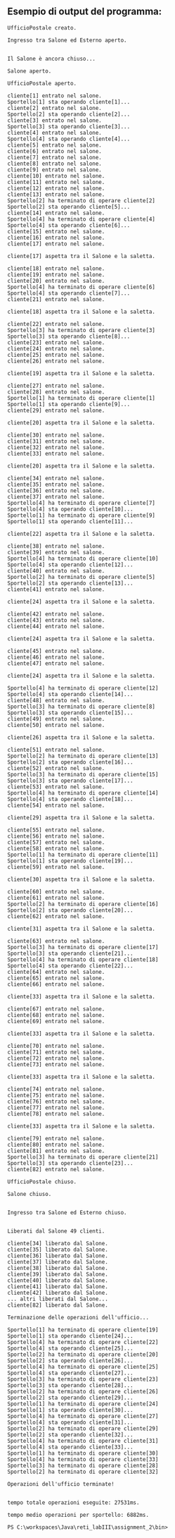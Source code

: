 ## Esempio di output del programma:

    UfficioPostale creato.
    
    Ingresso tra Salone ed Esterno aperto.
    
    
    Il Salone è ancora chiuso...
    
    Salone aperto.
    
    UfficioPostale aperto.
    
    cliente[1] entrato nel salone.
    Sportello[1] sta operando cliente[1]...
    cliente[2] entrato nel salone.
    Sportello[2] sta operando cliente[2]...
    cliente[3] entrato nel salone.
    Sportello[3] sta operando cliente[3]...
    cliente[4] entrato nel salone.
    Sportello[4] sta operando cliente[4]...
    cliente[5] entrato nel salone.
    cliente[6] entrato nel salone.
    cliente[7] entrato nel salone.
    cliente[8] entrato nel salone.
    cliente[9] entrato nel salone.
    cliente[10] entrato nel salone.
    cliente[11] entrato nel salone.
    cliente[12] entrato nel salone.
    cliente[13] entrato nel salone.
    Sportello[2] ha terminato di operare cliente[2]
    Sportello[2] sta operando cliente[5]...
    cliente[14] entrato nel salone.
    Sportello[4] ha terminato di operare cliente[4]
    Sportello[4] sta operando cliente[6]...
    cliente[15] entrato nel salone.
    cliente[16] entrato nel salone.
    cliente[17] entrato nel salone.
    
    cliente[17] aspetta tra il Salone e la saletta.
    
    cliente[18] entrato nel salone.
    cliente[19] entrato nel salone.
    cliente[20] entrato nel salone.
    Sportello[4] ha terminato di operare cliente[6]
    Sportello[4] sta operando cliente[7]...
    cliente[21] entrato nel salone.
    
    cliente[18] aspetta tra il Salone e la saletta.
    
    cliente[22] entrato nel salone.
    Sportello[3] ha terminato di operare cliente[3]
    Sportello[3] sta operando cliente[8]...
    cliente[23] entrato nel salone.
    cliente[24] entrato nel salone.
    cliente[25] entrato nel salone.
    cliente[26] entrato nel salone.
    
    cliente[19] aspetta tra il Salone e la saletta.
    
    cliente[27] entrato nel salone.
    cliente[28] entrato nel salone.
    Sportello[1] ha terminato di operare cliente[1]
    Sportello[1] sta operando cliente[9]...
    cliente[29] entrato nel salone.
    
    cliente[20] aspetta tra il Salone e la saletta.
    
    cliente[30] entrato nel salone.
    cliente[31] entrato nel salone.
    cliente[32] entrato nel salone.
    cliente[33] entrato nel salone.
    
    cliente[20] aspetta tra il Salone e la saletta.
    
    cliente[34] entrato nel salone.
    cliente[35] entrato nel salone.
    cliente[36] entrato nel salone.
    cliente[37] entrato nel salone.
    Sportello[4] ha terminato di operare cliente[7]
    Sportello[4] sta operando cliente[10]...
    Sportello[1] ha terminato di operare cliente[9]
    Sportello[1] sta operando cliente[11]...
    
    cliente[22] aspetta tra il Salone e la saletta.
    
    cliente[38] entrato nel salone.
    cliente[39] entrato nel salone.
    Sportello[4] ha terminato di operare cliente[10]
    Sportello[4] sta operando cliente[12]...
    cliente[40] entrato nel salone.
    Sportello[2] ha terminato di operare cliente[5]
    Sportello[2] sta operando cliente[13]...
    cliente[41] entrato nel salone.
    
    cliente[24] aspetta tra il Salone e la saletta.
    
    cliente[42] entrato nel salone.
    cliente[43] entrato nel salone.
    cliente[44] entrato nel salone.
    
    cliente[24] aspetta tra il Salone e la saletta.
    
    cliente[45] entrato nel salone.
    cliente[46] entrato nel salone.
    cliente[47] entrato nel salone.
    
    cliente[24] aspetta tra il Salone e la saletta.
    
    Sportello[4] ha terminato di operare cliente[12]
    Sportello[4] sta operando cliente[14]...
    cliente[48] entrato nel salone.
    Sportello[3] ha terminato di operare cliente[8]
    Sportello[3] sta operando cliente[15]...
    cliente[49] entrato nel salone.
    cliente[50] entrato nel salone.
    
    cliente[26] aspetta tra il Salone e la saletta.
    
    cliente[51] entrato nel salone.
    Sportello[2] ha terminato di operare cliente[13]
    Sportello[2] sta operando cliente[16]...
    cliente[52] entrato nel salone.
    Sportello[3] ha terminato di operare cliente[15]
    Sportello[3] sta operando cliente[17]...
    cliente[53] entrato nel salone.
    Sportello[4] ha terminato di operare cliente[14]
    Sportello[4] sta operando cliente[18]...
    cliente[54] entrato nel salone.
    
    cliente[29] aspetta tra il Salone e la saletta.
    
    cliente[55] entrato nel salone.
    cliente[56] entrato nel salone.
    cliente[57] entrato nel salone.
    cliente[58] entrato nel salone.
    Sportello[1] ha terminato di operare cliente[11]
    Sportello[1] sta operando cliente[19]...
    cliente[59] entrato nel salone.
    
    cliente[30] aspetta tra il Salone e la saletta.
    
    cliente[60] entrato nel salone.
    cliente[61] entrato nel salone.
    Sportello[2] ha terminato di operare cliente[16]
    Sportello[2] sta operando cliente[20]...
    cliente[62] entrato nel salone.
    
    cliente[31] aspetta tra il Salone e la saletta.
    
    cliente[63] entrato nel salone.
    Sportello[3] ha terminato di operare cliente[17]
    Sportello[3] sta operando cliente[21]...
    Sportello[4] ha terminato di operare cliente[18]
    Sportello[4] sta operando cliente[22]...
    cliente[64] entrato nel salone.
    cliente[65] entrato nel salone.
    cliente[66] entrato nel salone.
    
    cliente[33] aspetta tra il Salone e la saletta.
    
    cliente[67] entrato nel salone.
    cliente[68] entrato nel salone.
    cliente[69] entrato nel salone.
    
    cliente[33] aspetta tra il Salone e la saletta.
    
    cliente[70] entrato nel salone.
    cliente[71] entrato nel salone.
    cliente[72] entrato nel salone.
    cliente[73] entrato nel salone.
    
    cliente[33] aspetta tra il Salone e la saletta.
    
    cliente[74] entrato nel salone.
    cliente[75] entrato nel salone.
    cliente[76] entrato nel salone.
    cliente[77] entrato nel salone.
    cliente[78] entrato nel salone.
    
    cliente[33] aspetta tra il Salone e la saletta.
    
    cliente[79] entrato nel salone.
    cliente[80] entrato nel salone.
    cliente[81] entrato nel salone.
    Sportello[3] ha terminato di operare cliente[21]
    Sportello[3] sta operando cliente[23]...
    cliente[82] entrato nel salone.
    
    UfficioPostale chiuso.
    
    Salone chiuso.
    
    
    Ingresso tra Salone ed Esterno chiuso.
    
    
    Liberati dal Salone 49 clienti.
    
    cliente[34] liberato dal Salone.
    cliente[35] liberato dal Salone.
    cliente[36] liberato dal Salone.
    cliente[37] liberato dal Salone.
    cliente[38] liberato dal Salone.
    cliente[39] liberato dal Salone.
    cliente[40] liberato dal Salone.
    cliente[41] liberato dal Salone.
    cliente[42] liberato dal Salone.
    ... altri liberati dal Salone...
    cliente[82] liberato dal Salone.
    
    Terminazione delle operazioni dell'ufficio...
    
    Sportello[1] ha terminato di operare cliente[19]
    Sportello[1] sta operando cliente[24]...
    Sportello[4] ha terminato di operare cliente[22]
    Sportello[4] sta operando cliente[25]...
    Sportello[2] ha terminato di operare cliente[20]
    Sportello[2] sta operando cliente[26]...
    Sportello[4] ha terminato di operare cliente[25]
    Sportello[4] sta operando cliente[27]...
    Sportello[3] ha terminato di operare cliente[23]
    Sportello[3] sta operando cliente[28]...
    Sportello[2] ha terminato di operare cliente[26]
    Sportello[2] sta operando cliente[29]...
    Sportello[1] ha terminato di operare cliente[24]
    Sportello[1] sta operando cliente[30]...
    Sportello[4] ha terminato di operare cliente[27]
    Sportello[4] sta operando cliente[31]...
    Sportello[2] ha terminato di operare cliente[29]
    Sportello[2] sta operando cliente[32]...
    Sportello[4] ha terminato di operare cliente[31]
    Sportello[4] sta operando cliente[33]...
    Sportello[1] ha terminato di operare cliente[30]
    Sportello[4] ha terminato di operare cliente[33]
    Sportello[3] ha terminato di operare cliente[28]
    Sportello[2] ha terminato di operare cliente[32]
    
    Operazioni dell'ufficio terminate!
    
    
    tempo totale operazioni eseguite: 27531ms.
    
    tempo medio operazioni per sportello: 6882ms.
    
    PS C:\workspaces\Java\reti_labIII\assignment_2\bin>